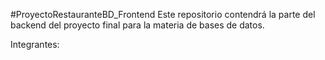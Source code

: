 #ProyectoRestauranteBD_Frontend
Este repositorio contendrá la parte del backend del proyecto final para la materia de bases de datos.

Integrantes:
